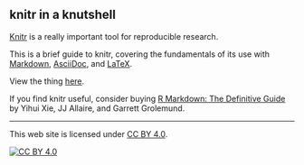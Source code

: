 ## knitr in a knutshell

[Knitr](https://yihui.name/knitr/) is a really important tool for
reproducible research.

This is a brief guide to knitr, covering the fundamentals of
its use with
[Markdown](https://daringfireball.net/projects/markdown/),
[AsciiDoc](http://www.methods.co.nz/asciidoc/), and
[LaTeX](https://www.latex-project.org).

View the thing [here](https://kbroman.org/knitr_knutshell).

If you find knitr useful, consider buying
[R Markdown: The Definitive Guide](https://www.amazon.com/gp/product/1138359335?ie=UTF8&tag=7210-20)
by Yihui Xie, JJ Allaire, and Garrett Grolemund.

---

This web site is licensed under
[CC BY 4.0](https://creativecommons.org/licenses/by/4.0/).

[![CC BY 4.0](https://licensebuttons.net/l/by/4.0/88x31.png)](https://creativecommons.org/licenses/by/4.0/)
